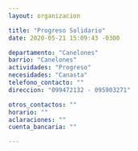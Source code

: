 ```yaml
---
layout: organizacion

title: "Progreso Solidario"
date: 2020-05-21 15:09:43 -0300

departamento: "Canelones"
barrio: "Canelones"
actividades: "Progreso"
necesidades: "Canasta"
telefono_contacto: ""
direccion: "099472132 - 095903271"

otros_contactos: ""
horario: ""
aclaraciones: ""
cuenta_bancaria: ""

---
```

